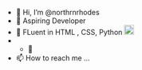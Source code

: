 - 👋 Hi, I’m @northrnrhodes
- 👀 Aspiring Developer
- 🌱 FLuent in HTML , CSS, Python <a href="https://emoji.gg/emoji/1887_python"><img src="https://cdn3.emoji.gg/emojis/1887_python.png" width="20px" height="20px" alt="python"></a>
- - 💞️ 
- 📫 How to reach me ...

<!---
northrnrhodes/northrnrhodes is a ✨ special ✨ repository because its `README.md` (this file) appears on your GitHub profile.
You can click the Preview link to take a look at your changes.
--->
